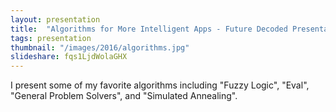 ```yaml
---
layout: presentation
title:  "Algorithms for More Intelligent Apps - Future Decoded Presentation"
tags: presentation
thumbnail: "/images/2016/algorithms.jpg"
slideshare: fqs1LjdWolaGHX
---
```


I present some of my favorite algorithms including "Fuzzy Logic", "Eval", "General Problem Solvers", and "Simulated Annealing".

